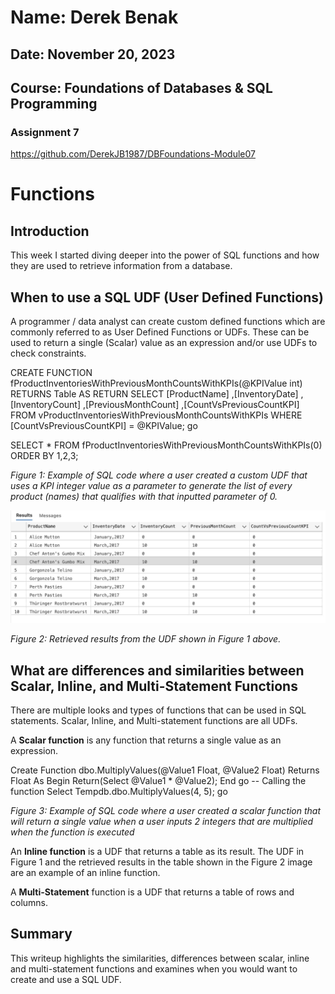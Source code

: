 # Name: Derek Benak
## Date: November 20, 2023
## Course: Foundations of Databases & SQL Programming
### Assignment 7
https://github.com/DerekJB1987/DBFoundations-Module07

# Functions
## Introduction

This week I started diving deeper into the power of SQL functions and how they are used to retrieve information from a database.
## When to use a SQL UDF (User Defined Functions)

A programmer / data analyst can create custom defined functions which are commonly referred to as User Defined Functions or UDFs. These can be used to return a single (Scalar) value as an expression and/or use UDFs to check constraints. 

CREATE FUNCTION fProductInventoriesWithPreviousMonthCountsWithKPIs(@KPIValue int)
RETURNS Table
AS
    RETURN SELECT
    [ProductName]
    ,[InventoryDate]
    ,[InventoryCount]
    ,[PreviousMonthCount]
    ,[CountVsPreviousCountKPI]
    FROM vProductInventoriesWithPreviousMonthCountsWithKPIs
    WHERE [CountVsPreviousCountKPI] = @KPIValue;
go

SELECT * FROM fProductInventoriesWithPreviousMonthCountsWithKPIs(0) ORDER BY 1,2,3;


*Figure 1: Example of SQL code where a user created a custom UDF that uses a KPI integer value as a parameter to generate the list of every product (names) that qualifies with that inputted parameter of 0.*


![SQL code](https://github.com/DerekJB1987/DBFoundations-Module07/blob/9cfa3a2a530c34456ea2aa029aab5655ae6ed3ea/Image%201.jpg)
 

*Figure 2: Retrieved results from the UDF shown in Figure 1 above.*

## What are differences and similarities between Scalar, Inline, and Multi-Statement Functions

There are multiple looks and types of functions that can be used in SQL statements. Scalar, Inline, and Multi-statement functions are all UDFs.

A **Scalar function** is any function that returns a single value as an expression.

Create Function dbo.MultiplyValues(@Value1 Float, @Value2 Float)
 Returns Float 
 As
  Begin
   Return(Select @Value1 * @Value2);
  End 
go
-- Calling the function
Select Tempdb.dbo.MultiplyValues(4, 5);
go

*Figure 3: Example of SQL code where a user created a scalar function that will return a single value when a user inputs 2 integers that are multiplied when the function is executed*


An **Inline function** is a UDF that returns a table as its result. The UDF in Figure 1 and the retrieved results in the table shown in the Figure 2 image are an example of an inline function.


A **Multi-Statement** function is a UDF that returns a table of rows and columns.


## Summary

This writeup highlights the similarities, differences between scalar, inline and multi-statement functions and examines when you would want to create and use a SQL UDF.
